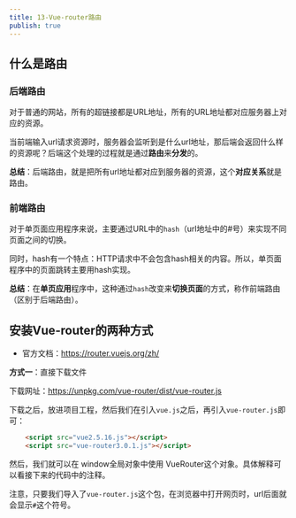 ```yaml
---
title: 13-Vue-router路由
publish: true
---
```


<ArticleTopAd></ArticleTopAd>




## 什么是路由


### 后端路由

对于普通的网站，所有的超链接都是URL地址，所有的URL地址都对应服务器上对应的资源。

当前端输入url请求资源时，服务器会监听到是什么url地址，那后端会返回什么样的资源呢？后端这个处理的过程就是通过**路由**来**分发**的。

**总结**：后端路由，就是把所有url地址都对应到服务器的资源，这个**对应关系**就是路由。

### 前端路由

对于单页面应用程序来说，主要通过URL中的`hash`（url地址中的#号）来实现不同页面之间的切换。

同时，hash有一个特点：HTTP请求中不会包含hash相关的内容。所以，单页面程序中的页面跳转主要用hash实现。

**总结**：在**单页应用**程序中，这种通过`hash`改变来**切换页面**的方式，称作前端路由（区别于后端路由）。

## 安装Vue-router的两种方式

- 官方文档：<https://router.vuejs.org/zh/>


**方式一**：直接下载文件

下载网址：<https://unpkg.com/vue-router/dist/vue-router.js>


下载之后，放进项目工程，然后我们在引入`vue.js`之后，再引入`vue-router.js`即可：

```html
    <script src="vue2.5.16.js"></script>
    <script src="vue-router3.0.1.js"></script>
```


然后，我们就可以在 window全局对象中使用 VueRouter这个对象。具体解释可以看接下来的代码中的注释。

注意，只要我们导入了`vue-router.js`这个包，在浏览器中打开网页时，url后面就会显示`#`这个符号。












